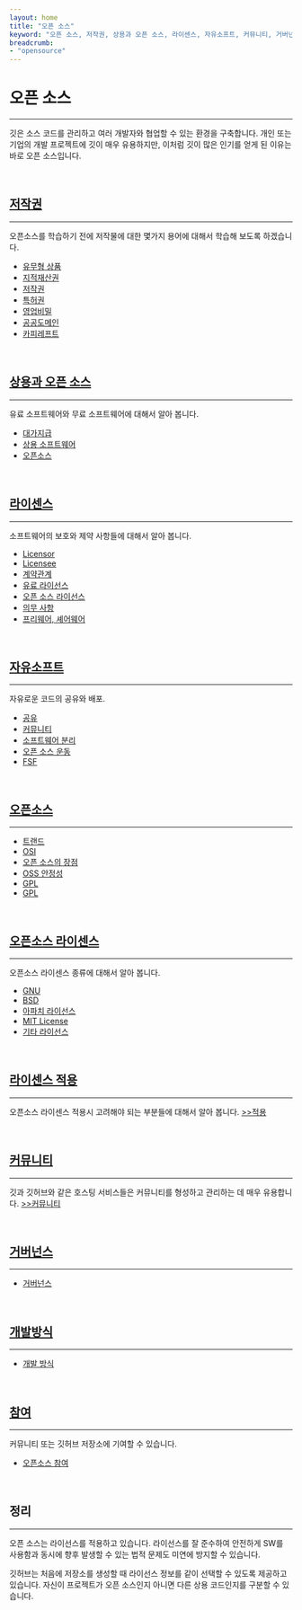 ```yaml
---
layout: home
title: "오픈 소스"
keyword: "오픈 소스, 저작권, 상용과 오픈 소스, 라이센스, 자유소프트, 커뮤니티, 거버넌스"
breadcrumb:
- "opensource"
---
```


# 오픈 소스
---
깃은 소스 코드를 관리하고 여러 개발자와 협업할 수 있는 환경을 구축합니다. 
개인 또는 기업의 개발 프로젝트에 깃이 매우 유용하지만, 이처럼 깃이 많은 인기를 얻게 된 이유는 바로 오픈 소스입니다.

<br>

## [저작권](copyright)
---
오픈소스를 학습하기 전에 저작물에 대한 몇가지 용어에 대해서 학습해 보도록 하겠습니다.  

* [유무형 상품](copyright)
* [지적재산권](copyright)
* [저작권](copyright)
* [특허권](copyright)
* [영업비밀](copyright)
* [공공도메인](copyright)
* [카피레프트](copyright)


<br>

## [상용과 오픈 소스](copyleft)
---
유료 소프트웨어와 무료 소프트웨어에 대해서 알아 봅니다.  

* [대가지급](copyleft)
* [상용 소프트웨어](copyleft)
* [오픈소스](copyleft)

<br>

## [라이센스](license)
---
소프트웨어의 보호와 제약 사항들에 대해서 알아 봅니다.  

* [Licensor](license)
* [Licensee](license)
* [계약관계](license)
* [유료 라이선스](license)
* [오픈 소스 라이선스](license)
* [의무 사항](license)
* [프리웨어, 셰어웨어](license)

<br>

## [자유소프트](freesoft)
---
자유로운 코드의 공유와 배포.  

* [공유](freesoft)
* [커뮤니티](freesoft)
* [소프트웨어 분리](freesoft)
* [오픈 소스 운동](freesoft)
* [FSF](freesoft)

<br>

## [오픈소스](opensource)
---
* [트랜드](opensource)
* [OSI](opensource)
* [오픈 소스의 장점](opensource)
* [OSS 안정성](opensource)
* [GPL](opensource)
* [GPL](opensource)

<br>

## [오픈소스 라이센스](openlicense)
---
오픈소스 라이센스 종류에 대해서 알아 봅니다.  
* [GNU](openlicense)
* [BSD](openlicense)
* [아파치 라이선스](openlicense)
* [MIT License](openlicense)
* [기타 라이선스](openlicense)

<br>

## [라이센스 적용](apply)
---
오픈소스 라이센스 적용시 고려해야 되는 부분들에 대해서 알아 봅니다. [>>적용](apply)

<br>

## [커뮤니티](comunity)
---
깃과 깃허브와 같은 호스팅 서비스들은 커뮤니티를 형성하고 관리하는 데 매우 유용합니다. [>>커뮤니티](comunity)

<br>

## [거버넌스](governance)
---
* [거버넌스](governance)

<br>

## [개발방식](develop)
---
* [개발 방식](develop)

<br>

## [참여](contributor)
---
커뮤니티 또는 깃허브 저장소에 기여할 수 있습니다.
* [오픈소스 참여](contributor)

<br>

## 정리
---
오픈 소스는 라이선스를 적용하고 있습니다. 
라이선스를 잘 준수하여 안전하게 SW를 사용함과 동시에 향후 발생할 수 있는 법적 문제도 미연에 방지할 수 있습니다.

깃허브는 처음에 저장소를 생성할 때 라이선스 정보를 같이 선택할 수 있도록 제공하고 있습니다. 
자신이 프로젝트가 오픈 소스인지 아니면 다른 상용 코드인지를 구분할 수 있습니다.

<br><br>